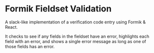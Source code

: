 # Formik Fieldset Validation

A slack-like implementation of a verification code entry using Formik & React.

It checks to see if any fields in the fieldset have an error, highlights each field with an error, and shows a single error message as long as one of those fields has an error.
